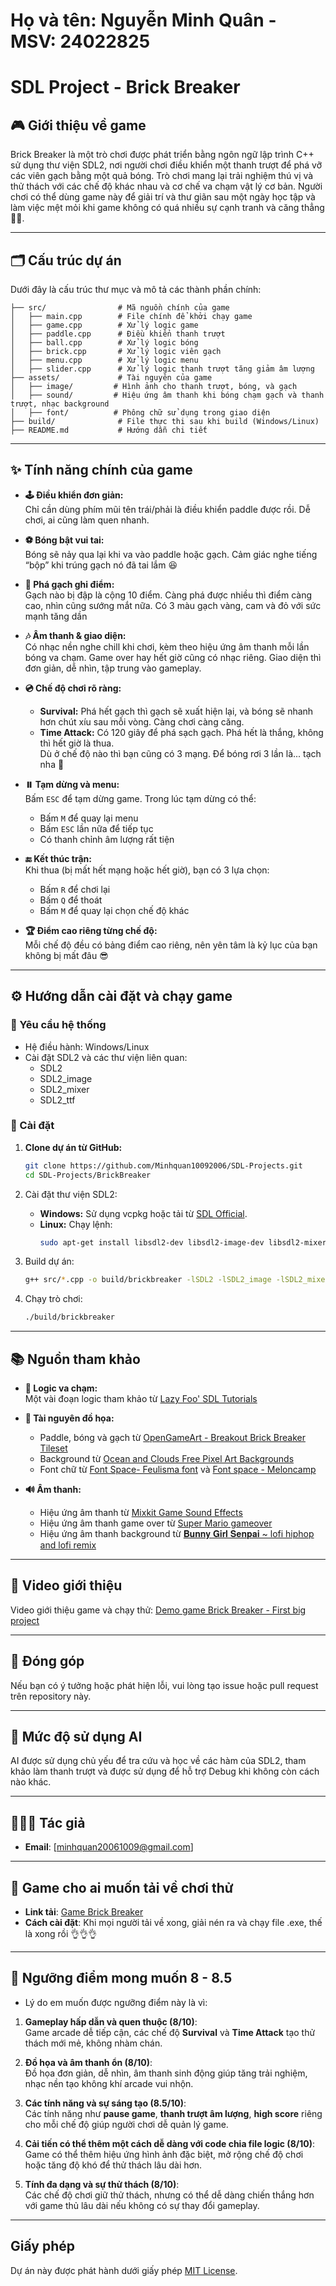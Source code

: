 # Họ và tên: Nguyễn Minh Quân - MSV: 24022825
# SDL Project - Brick Breaker

## 🎮 Giới thiệu về game
Brick Breaker là một trò chơi được phát triển bằng ngôn ngữ lập trình C++ sử dụng thư viện SDL2, nơi người chơi điều khiển một thanh trượt để phá vỡ các viên gạch bằng một quả bóng. Trò chơi mang lại trải nghiệm thú vị và thử thách với các chế độ khác nhau và cơ chế va chạm vật lý cơ bản. Người chơi có thể dùng game này để giải trí và thư giãn sau một ngày học tập và làm việc mệt mỏi khi game không có quá nhiều sự cạnh tranh và căng thẳng 🤣🤣.	 

---

## 🗂️ Cấu trúc dự án
Dưới đây là cấu trúc thư mục và mô tả các thành phần chính:

```
├── src/                # Mã nguồn chính của game
│   ├── main.cpp        # File chính để khởi chạy game
│   ├── game.cpp        # Xử lý logic game
│   ├── paddle.cpp      # Điều khiển thanh trượt
│   ├── ball.cpp        # Xử lý logic bóng
│   ├── brick.cpp       # Xử lý logic viên gạch
│   ├── menu.cpp        # Xử lý logic menu
│   ├── slider.cpp      # Xử lý logic thanh trượt tăng giảm âm lượng
├── assets/             # Tài nguyên của game
│   ├── image/         # Hình ảnh cho thanh trượt, bóng, và gạch
│   ├── sound/         # Hiệu ứng âm thanh khi bóng chạm gạch và thanh trượt, nhạc background
│   ├── font/          # Phông chữ sử dụng trong giao diện
├── build/              # File thực thi sau khi build (Windows/Linux)
├── README.md           # Hướng dẫn chi tiết
```

---

## **✨ Tính năng chính của game**

- **🕹️ Điều khiển đơn giản:**  
  Chỉ cần dùng phím mũi tên trái/phải là điều khiển paddle được rồi. Dễ chơi, ai cũng làm quen nhanh.

- **⚽ Bóng bật vui tai:**  
  Bóng sẽ nảy qua lại khi va vào paddle hoặc gạch. Cảm giác nghe tiếng “bộp” khi trúng gạch nó đã tai lắm 😆

- **💯 Phá gạch ghi điểm:**  
  Gạch nào bị đập là cộng 10 điểm. Càng phá được nhiều thì điểm càng cao, nhìn cũng sướng mắt nữa. Có 3 màu gạch vàng, cam và đỏ với sức mạnh tăng dần

- **🎶 Âm thanh & giao diện:**  
  Có nhạc nền nghe chill khi chơi, kèm theo hiệu ứng âm thanh mỗi lần bóng va chạm. Game over hay hết giờ cũng có nhạc riêng. Giao diện thì đơn giản, dễ nhìn, tập trung vào gameplay.

- **💿 Chế độ chơi rõ ràng:**  
  + **Survival:** Phá hết gạch thì gạch sẽ xuất hiện lại, và bóng sẽ nhanh hơn chút xíu sau mỗi vòng. Càng chơi càng căng.  
  + **Time Attack:** Có 120 giây để phá sạch gạch. Phá hết là thắng, không thì hết giờ là thua.  
  Dù ở chế độ nào thì bạn cũng có 3 mạng. Để bóng rơi 3 lần là... tạch nha 😬

- **⏸️ Tạm dừng và menu:**  
  Bấm `ESC` để tạm dừng game. Trong lúc tạm dừng có thể:  
  + Bấm `M` để quay lại menu  
  + Bấm `ESC` lần nữa để tiếp tục  
  + Có thanh chỉnh âm lượng rất tiện  

- **🔚 Kết thúc trận:**  
  Khi thua (bị mất hết mạng hoặc hết giờ), bạn có 3 lựa chọn:  
  + Bấm `R` để chơi lại  
  + Bấm `Q` để thoát  
  + Bấm `M` để quay lại chọn chế độ khác  

- **🏆 Điểm cao riêng từng chế độ:**  
  Mỗi chế độ đều có bảng điểm cao riêng, nên yên tâm là kỷ lục của bạn không bị mất đâu 😎
---

## ⚙️ Hướng dẫn cài đặt và chạy game
### 📌 Yêu cầu hệ thống
- Hệ điều hành: Windows/Linux
- Cài đặt SDL2 và các thư viện liên quan:
  - SDL2
  - SDL2_image
  - SDL2_mixer
  - SDL2_ttf

### 🚀 Cài đặt
1. **Clone dự án từ GitHub:**
   ```bash
   git clone https://github.com/Minhquan10092006/SDL-Projects.git
   cd SDL-Projects/BrickBreaker
   ```

2. Cài đặt thư viện SDL2:
   - **Windows:** Sử dụng vcpkg hoặc tải từ [SDL Official](https://libsdl.org/).
   - **Linux:** Chạy lệnh:
     ```bash
     sudo apt-get install libsdl2-dev libsdl2-image-dev libsdl2-mixer-dev libsdl2-ttf-dev
     ```

3. Build dự án:
   ```bash
   g++ src/*.cpp -o build/brickbreaker -lSDL2 -lSDL2_image -lSDL2_mixer -lSDL2_ttf
   ```

4. Chạy trò chơi:
   ```bash
   ./build/brickbreaker
   ```

---

## 📚 Nguồn tham khảo

- **🔁 Logic va chạm:**  
  Một vài đoạn logic tham khảo từ [Lazy Foo' SDL Tutorials](https://lazyfoo.net/tutorials/SDL/)

- **🎨 Tài nguyên đồ họa:**  
  - Paddle, bóng và gạch từ [OpenGameArt - Breakout Brick Breaker Tileset](https://opengameart.org/content/breakout-brick-breaker-tile-set-free)
  - Background từ [Ocean and Clouds Free Pixel Art Backgrounds](https://craftpix.net/freebies/ocean-and-clouds-free-pixel-art-backgrounds/)
  - Font chữ từ [Font Space- Feulisma font](https://www.fontspace.com/feulismia-font-f139028) và [Font space - Meloncamp](https://www.fontspace.com/melon-camp-font-f139888)

- **🔊 Âm thanh:**  
  - Hiệu ứng âm thanh từ [Mixkit Game Sound Effects](https://mixkit.co/free-sound-effects/game/)
  - Hiệu ứng âm thanh game over từ [Super Mario gameover](https://www.youtube.com/shorts/3kvVMn28Ogg?feature=share)
  - Hiệu ứng âm thanh background từ [𝐁𝐮𝐧𝐧𝐲 𝐆𝐢𝐫𝐥 𝐒𝐞𝐧𝐩𝐚𝐢 ~ lofi hiphop and lofi remix](https://youtu.be/g7Luv9ibHWg)
---

## 🎥 Video giới thiệu
Video giới thiệu game và chạy thử: [Demo game Brick Breaker - First big project](https://youtu.be/ik9KapIMlsE)

---

## 🤝 Đóng góp
Nếu bạn có ý tưởng hoặc phát hiện lỗi, vui lòng tạo issue hoặc pull request trên repository này.

---

## 🧠 Mức độ sử dụng AI
AI được sử dụng chủ yếu để tra cứu và học về các hàm của SDL2, tham khảo làm thanh trượt và được sử dụng để hỗ trợ Debug khi không còn cách nào khác.

---

## 🧑🏻‍💻 Tác giả
- **Email**: [minhquan20061009@gmail.com]

---

## 🧪 Game cho ai muốn tải về chơi thử
- **Link tải**: [Game Brick Breaker](https://drive.google.com/file/d/1vRcqJf2kZb3YrDVEnuL_ruGM8mefM6G5/view?usp=sharing)
- **Cách cài đặt**: Khi mọi người tải về xong, giải nén ra và chạy file .exe, thế là xong rồi 👌👌👌

---
## 🎯 Ngưỡng điểm mong muốn 8 - 8.5
- Lý do em muốn được ngưỡng điểm này là vì:
1. **Gameplay hấp dẫn và quen thuộc (8/10)**:  
   Game arcade dễ tiếp cận, các chế độ **Survival** và **Time Attack** tạo thử thách mới mẻ, không nhàm chán.

2. **Đồ họa và âm thanh ổn (8/10)**:  
   Đồ họa đơn giản, dễ nhìn, âm thanh sinh động giúp tăng trải nghiệm, nhạc nền tạo không khí arcade vui nhộn.

3. **Các tính năng và sự sáng tạo (8.5/10)**:  
   Các tính năng như **pause game**, **thanh trượt âm lượng**, **high score** riêng cho mỗi chế độ giúp người chơi dễ quản lý game.

4. **Cải tiến có thể thêm một cách dễ dàng với code chia file logic (8/10)**:  
   Game có thể thêm hiệu ứng hình ảnh đặc biệt, mở rộng chế độ chơi hoặc tăng độ khó để thử thách lâu dài hơn.

5. **Tính đa dạng và sự thử thách (8/10)**:  
   Các chế độ chơi giữ thử thách, nhưng có thể dễ dàng chiến thắng hơn với game thủ lâu dài nếu không có sự thay đổi gameplay.

---

## Giấy phép
Dự án này được phát hành dưới giấy phép [MIT License](LICENSE).
